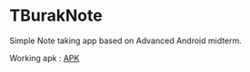 # TBurakNote
Simple Note taking app based on Advanced Android midterm.

Working apk : [APK](APK/TBurakNote.apk)
